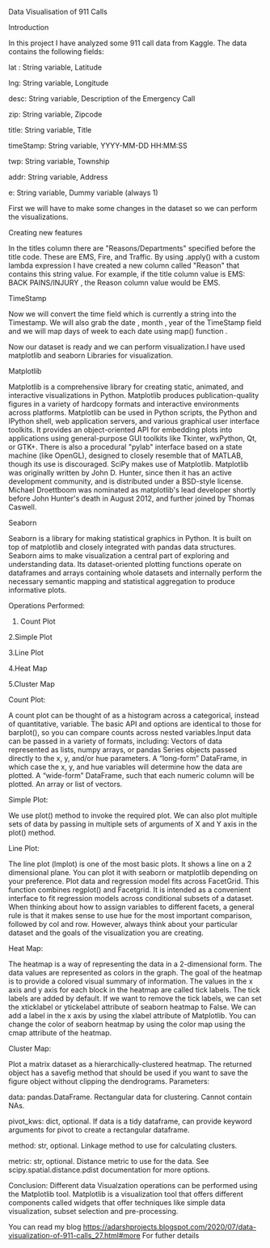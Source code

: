 
Data Visualisation of 911 Calls


Introduction

In this project I have analyzed  some 911 call data from Kaggle. The data contains the following fields:

lat : String variable, Latitude

lng: String variable, Longitude

desc: String variable, Description of the Emergency Call

zip: String variable, Zipcode

title: String variable, Title

timeStamp: String variable, YYYY-MM-DD HH:MM:SS

twp: String variable, Township

addr: String variable, Address

e: String variable, Dummy variable (always 1)

First we will have to make some changes in the dataset so we can perform the visualizations. 

Creating new features

In the titles column there are "Reasons/Departments" specified before the title code. These are EMS, Fire, and Traffic. By using  .apply() with a custom lambda expression I have  created a new column called "Reason" that contains this string value.
For example, if the title column value is EMS: BACK PAINS/INJURY , the Reason column value would be EMS.

TimeStamp

Now we  will convert the time field which is currently a string into the Timestamp. We will also grab the date , month , year of the TimeStamp field and we will map  days of week to each date using map() function .

Now our dataset is ready and we can perform visualization.I have used matplotlib and seaborn Libraries for visualization.

Matplotlib

Matplotlib is a comprehensive library for creating static, animated, and interactive
visualizations in Python. Matplotlib produces publication-quality figures in a
variety of hardcopy formats and interactive environments across platforms.
Matplotlib can be used in Python scripts, the Python and IPython shell, web
application servers, and various graphical user interface toolkits. It provides an
object-oriented API for embedding plots into applications using general-purpose
GUI toolkits like Tkinter, wxPython, Qt, or GTK+. There is also a procedural
"pylab" interface based on a state machine (like OpenGL), designed to closely
resemble that of MATLAB, though its use is discouraged. SciPy makes use of
Matplotlib. Matplotlib was originally written by John D. Hunter, since then it has
an active development community, and is distributed under a BSD-style license.
Michael Droettboom was nominated as matplotlib's lead developer shortly before
John Hunter's death in August 2012, and further joined by Thomas Caswell.

Seaborn

Seaborn is a library for making statistical graphics in Python. It is built on top of matplotlib and closely integrated with pandas data structures. Seaborn aims to make visualization a central part of exploring and understanding data. Its dataset-oriented plotting functions operate on dataframes and arrays containing whole datasets and internally perform the necessary semantic mapping and statistical aggregation to produce informative plots.

Operations Performed:

1. Count Plot

2.Simple Plot

3.Line Plot

4.Heat Map

5.Cluster Map

Count Plot:

A count plot can be thought of as a histogram across a categorical, instead of quantitative, variable. The basic API and options are identical to those for barplot(), so you can compare counts across nested variables.Input data can be passed in a variety of formats, including:
Vectors of data represented as lists, numpy arrays, or pandas Series objects passed directly to the x, y, and/or hue parameters.
A “long-form” DataFrame, in which case the x, y, and hue variables will determine how the data are plotted.
A “wide-form” DataFrame, such that each numeric column will be plotted.
An array or list of vectors.

Simple Plot:
 
We use plot() method to invoke the required plot. We can also plot multiple sets of data by passing in multiple sets of arguments of X and Y axis in the plot() method.


Line Plot:

The line plot (lmplot) is one of the most basic plots. It shows a line on a 2 dimensional plane. You can plot it with seaborn or matplotlib depending on your preference.
Plot data and regression model fits across FacetGrid. This function combines regplot() and Facetgrid. It is intended as a convenient interface to fit regression models across conditional subsets of a dataset.
When thinking about how to assign variables to different facets, a general rule is that it makes sense to use hue for the most important comparison, followed by col and row. However, always think about your particular dataset and the goals of the visualization you are creating.


Heat Map:

The heatmap is a way of representing the data in a 2-dimensional form. The data values are represented as colors in the graph. The goal of the heatmap is to provide a colored visual summary of information.
The values in the x axis and y axis for each block in the heatmap are called tick labels. The tick labels are added by default. If we want to remove the tick labels, we can set the xticklabel or ytickelabel attribute of seaborn heatmap to False.
We can add a label in the x axis by using the xlabel attribute of Matplotlib. You can change the color of seaborn heatmap by using the color map using the cmap attribute of the heatmap.

Cluster Map:

Plot a matrix dataset as a hierarchically-clustered heatmap. The returned object has a savefig method that should be used if you want to save the figure object without clipping the dendrograms.
Parameters:

data: pandas.DataFrame. Rectangular data for clustering. Cannot contain NAs.

pivot_kws: dict, optional. If data is a tidy dataframe, can provide keyword arguments for pivot to create a rectangular dataframe.

method: str, optional. Linkage method to use for calculating clusters.

metric: str, optional. Distance metric to use for the data. See scipy.spatial.distance.pdist documentation for more options.


 


Conclusion: Different data Visualzation operations can be performed using the Matplotlib tool. Matplotlib is a visualization tool that offers different components called widgets that offer techniques like simple data visualization, subset selection and pre-processing.

You can read my  blog https://adarshprojects.blogspot.com/2020/07/data-visualization-of-911-calls_27.html#more 
For futher details 

